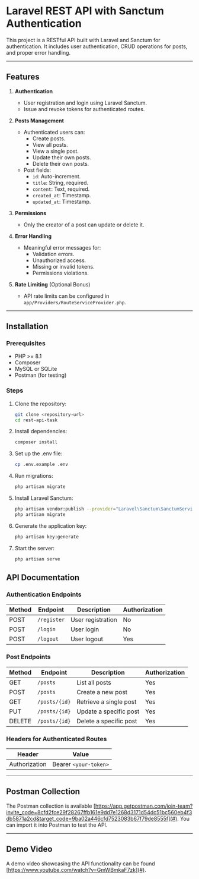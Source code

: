 # Laravel REST API with Sanctum Authentication

This project is a RESTful API built with Laravel and Sanctum for authentication. It includes user authentication, CRUD operations for posts, and proper error handling.

---

## Features

1. **Authentication**
   - User registration and login using Laravel Sanctum.
   - Issue and revoke tokens for authenticated routes.

2. **Posts Management**
   - Authenticated users can:
     - Create posts.
     - View all posts.
     - View a single post.
     - Update their own posts.
     - Delete their own posts.
   - Post fields:
     - `id`: Auto-increment.
     - `title`: String, required.
     - `content`: Text, required.
     - `created_at`: Timestamp.
     - `updated_at`: Timestamp.

3. **Permissions**
   - Only the creator of a post can update or delete it.

4. **Error Handling**
   - Meaningful error messages for:
     - Validation errors.
     - Unauthorized access.
     - Missing or invalid tokens.
     - Permissions violations.

5. **Rate Limiting** (Optional Bonus)
   - API rate limits can be configured in `app/Providers/RouteServiceProvider.php`.

---

## Installation

### Prerequisites
- PHP >= 8.1
- Composer
- MySQL or SQLite
- Postman (for testing)

### Steps
1. Clone the repository:
   ```bash
   git clone <repository-url>
   cd rest-api-task
2. Install dependencies:
    ```bash
    composer install
3. Set up the .env file:
    ```bash
    cp .env.example .env
4. Run migrations:
    ```bash
    php artisan migrate
5. Install Laravel Sanctum:
    ```bash
    php artisan vendor:publish --provider="Laravel\Sanctum\SanctumServiceProvider"
    php artisan migrate
6. Generate the application key:
    ```bash
    php artisan key:generate
7. Start the server:
    ```bash
    php artisan serve

## API Documentation

### Authentication Endpoints
| Method | Endpoint     | Description         | Authorization |
|--------|--------------|---------------------|---------------|
| POST   | `/register`  | User registration   | No            |
| POST   | `/login`     | User login          | No            |
| POST   | `/logout`    | User logout         | Yes           |

### Post Endpoints
| Method | Endpoint      | Description             | Authorization |
|--------|---------------|-------------------------|---------------|
| GET    | `/posts`      | List all posts          | Yes           |
| POST   | `/posts`      | Create a new post       | Yes           |
| GET    | `/posts/{id}` | Retrieve a single post  | Yes           |
| PUT    | `/posts/{id}` | Update a specific post  | Yes           |
| DELETE | `/posts/{id}` | Delete a specific post  | Yes           |

### Headers for Authenticated Routes
| Header         | Value                 |
|----------------|-----------------------|
| Authorization  | Bearer `<your-token>` |

---

## Postman Collection

The Postman collection is available [https://app.getpostman.com/join-team?invite_code=8cfd2fce29f28267ffb161e9dd7e1268d3171d54dc51bc560eb4f3db5871a2cd&target_code=9ba02a446cfd7523083b67f79de8555f](#). You can import it into Postman to test the API.

---

## Demo Video

A demo video showcasing the API functionality can be found [https://www.youtube.com/watch?v=GmWBmkaF7zk](#).



